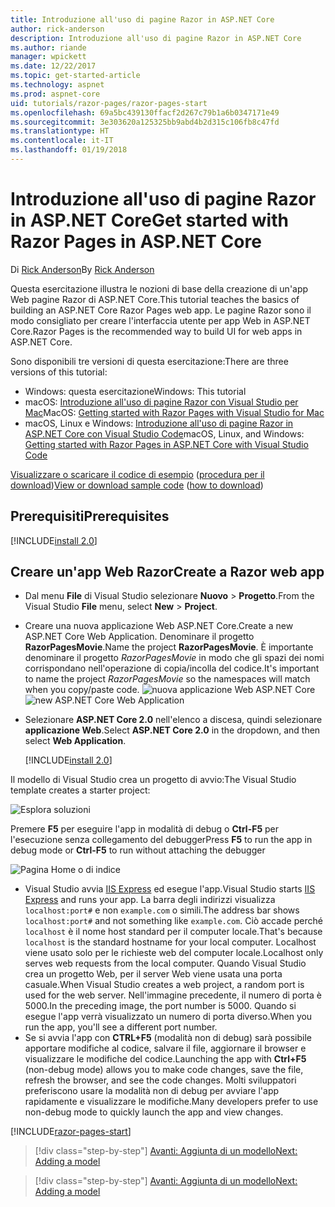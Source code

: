 ```yaml
---
title: Introduzione all'uso di pagine Razor in ASP.NET Core
author: rick-anderson
description: Introduzione all'uso di pagine Razor in ASP.NET Core
ms.author: riande
manager: wpickett
ms.date: 12/22/2017
ms.topic: get-started-article
ms.technology: aspnet
ms.prod: aspnet-core
uid: tutorials/razor-pages/razor-pages-start
ms.openlocfilehash: 69a5bc439130ffacf2d267c79b1a6b0347171e49
ms.sourcegitcommit: 3e303620a125325bb9abd4b2d315c106fb8c47fd
ms.translationtype: HT
ms.contentlocale: it-IT
ms.lasthandoff: 01/19/2018
---
```

# <a name="get-started-with-razor-pages-in-aspnet-core"></a><span data-ttu-id="fa35f-103">Introduzione all'uso di pagine Razor in ASP.NET Core</span><span class="sxs-lookup"><span data-stu-id="fa35f-103">Get started with Razor Pages in ASP.NET Core</span></span>

<span data-ttu-id="fa35f-104">Di [Rick Anderson](https://twitter.com/RickAndMSFT)</span><span class="sxs-lookup"><span data-stu-id="fa35f-104">By [Rick Anderson](https://twitter.com/RickAndMSFT)</span></span>

<span data-ttu-id="fa35f-105">Questa esercitazione illustra le nozioni di base della creazione di un'app Web pagine Razor di ASP.NET Core.</span><span class="sxs-lookup"><span data-stu-id="fa35f-105">This tutorial teaches the basics of building an ASP.NET Core Razor Pages web app.</span></span> <span data-ttu-id="fa35f-106">Le pagine Razor sono il modo consigliato per creare l'interfaccia utente per app Web in ASP.NET Core.</span><span class="sxs-lookup"><span data-stu-id="fa35f-106">Razor Pages is the recommended way to build UI for web apps in ASP.NET Core.</span></span>

<span data-ttu-id="fa35f-107">Sono disponibili tre versioni di questa esercitazione:</span><span class="sxs-lookup"><span data-stu-id="fa35f-107">There are three versions of this tutorial:</span></span>

* <span data-ttu-id="fa35f-108">Windows: questa esercitazione</span><span class="sxs-lookup"><span data-stu-id="fa35f-108">Windows: This tutorial</span></span>
* <span data-ttu-id="fa35f-109">macOS: [Introduzione all'uso di pagine Razor con Visual Studio per Mac](xref:tutorials/razor-pages-mac/razor-pages-start)</span><span class="sxs-lookup"><span data-stu-id="fa35f-109">MacOS: [Getting started with Razor Pages with Visual Studio for Mac](xref:tutorials/razor-pages-mac/razor-pages-start)</span></span>
* <span data-ttu-id="fa35f-110">macOS, Linux e Windows: [Introduzione all'uso di pagine Razor in ASP.NET Core con Visual Studio Code](xref:tutorials/razor-pages-vsc/razor-pages-start)</span><span class="sxs-lookup"><span data-stu-id="fa35f-110">macOS, Linux, and Windows: [Getting started with Razor Pages in ASP.NET Core with Visual Studio Code](xref:tutorials/razor-pages-vsc/razor-pages-start)</span></span>

<span data-ttu-id="fa35f-111">[Visualizzare o scaricare il codice di esempio](https://github.com/aspnet/Docs/tree/master/aspnetcore/tutorials/razor-pages/razor-pages-start/sample/RazorPagesMovie) ([procedura per il download](xref:tutorials/index#how-to-download-a-sample))</span><span class="sxs-lookup"><span data-stu-id="fa35f-111">[View or download sample code](https://github.com/aspnet/Docs/tree/master/aspnetcore/tutorials/razor-pages/razor-pages-start/sample/RazorPagesMovie) ([how to download](xref:tutorials/index#how-to-download-a-sample))</span></span>

## <a name="prerequisites"></a><span data-ttu-id="fa35f-112">Prerequisiti</span><span class="sxs-lookup"><span data-stu-id="fa35f-112">Prerequisites</span></span>

[!INCLUDE[install 2.0](../../includes/install2.0.md)]

## <a name="create-a-razor-web-app"></a><span data-ttu-id="fa35f-113">Creare un'app Web Razor</span><span class="sxs-lookup"><span data-stu-id="fa35f-113">Create a Razor web app</span></span>

* <span data-ttu-id="fa35f-114">Dal menu **File** di Visual Studio selezionare **Nuovo** > **Progetto**.</span><span class="sxs-lookup"><span data-stu-id="fa35f-114">From the Visual Studio **File** menu, select **New** > **Project**.</span></span>
* <span data-ttu-id="fa35f-115">Creare una nuova applicazione Web ASP.NET Core.</span><span class="sxs-lookup"><span data-stu-id="fa35f-115">Create a new ASP.NET Core Web Application.</span></span> <span data-ttu-id="fa35f-116">Denominare il progetto **RazorPagesMovie**.</span><span class="sxs-lookup"><span data-stu-id="fa35f-116">Name the project **RazorPagesMovie**.</span></span> <span data-ttu-id="fa35f-117">È importante denominare il progetto *RazorPagesMovie* in modo che gli spazi dei nomi corrispondano nell'operazione di copia/incolla del codice.</span><span class="sxs-lookup"><span data-stu-id="fa35f-117">It's important to name the project *RazorPagesMovie* so the namespaces will match when you copy/paste code.</span></span>
  <span data-ttu-id="fa35f-118">![nuova applicazione Web ASP.NET Core](../../mvc/razor-pages/index/_static/np.png)</span><span class="sxs-lookup"><span data-stu-id="fa35f-118">![new ASP.NET Core Web Application](../../mvc/razor-pages/index/_static/np.png)</span></span>
* <span data-ttu-id="fa35f-119">Selezionare **ASP.NET Core 2.0** nell'elenco a discesa, quindi selezionare **applicazione Web**.</span><span class="sxs-lookup"><span data-stu-id="fa35f-119">Select **ASP.NET Core 2.0** in the dropdown, and then select **Web Application**.</span></span>

  [!INCLUDE[install 2.0](../../includes/dotnetcore-on-dotnetfx-vs.md)]

<span data-ttu-id="fa35f-120">Il modello di Visual Studio crea un progetto di avvio:</span><span class="sxs-lookup"><span data-stu-id="fa35f-120">The Visual Studio template creates a starter project:</span></span>

![Esplora soluzioni](razor-pages-start/_static/se.png)

<span data-ttu-id="fa35f-122">Premere **F5** per eseguire l'app in modalità di debug o **Ctrl-F5** per l'esecuzione senza collegamento del debugger</span><span class="sxs-lookup"><span data-stu-id="fa35f-122">Press **F5** to run the app in debug mode or **Ctrl-F5** to run without attaching the debugger</span></span>

![Pagina Home o di indice](razor-pages-start/_static/home.png)

* <span data-ttu-id="fa35f-124">Visual Studio avvia [IIS Express](https://docs.microsoft.com/iis/extensions/introduction-to-iis-express/iis-express-overview) ed esegue l'app.</span><span class="sxs-lookup"><span data-stu-id="fa35f-124">Visual Studio starts [IIS Express](https://docs.microsoft.com/iis/extensions/introduction-to-iis-express/iis-express-overview) and runs your app.</span></span> <span data-ttu-id="fa35f-125">La barra degli indirizzi visualizza `localhost:port#` e non `example.com` o simili.</span><span class="sxs-lookup"><span data-stu-id="fa35f-125">The address bar shows `localhost:port#` and not something like `example.com`.</span></span> <span data-ttu-id="fa35f-126">Ciò accade perché `localhost` è il nome host standard per il computer locale.</span><span class="sxs-lookup"><span data-stu-id="fa35f-126">That's because `localhost` is the standard hostname for your local computer.</span></span> <span data-ttu-id="fa35f-127">Localhost viene usato solo per le richieste web del computer locale.</span><span class="sxs-lookup"><span data-stu-id="fa35f-127">Localhost only serves web requests from the local computer.</span></span> <span data-ttu-id="fa35f-128">Quando Visual Studio crea un progetto Web, per il server Web viene usata una porta casuale.</span><span class="sxs-lookup"><span data-stu-id="fa35f-128">When Visual Studio creates a web project, a random port is used for the web server.</span></span> <span data-ttu-id="fa35f-129">Nell'immagine precedente, il numero di porta è 5000.</span><span class="sxs-lookup"><span data-stu-id="fa35f-129">In the preceding image, the port number is 5000.</span></span> <span data-ttu-id="fa35f-130">Quando si esegue l'app verrà visualizzato un numero di porta diverso.</span><span class="sxs-lookup"><span data-stu-id="fa35f-130">When you run the app, you'll see a different port number.</span></span>
* <span data-ttu-id="fa35f-131">Se si avvia l'app con **CTRL+F5** (modalità non di debug) sarà possibile apportare modifiche al codice, salvare il file, aggiornare il browser e visualizzare le modifiche del codice.</span><span class="sxs-lookup"><span data-stu-id="fa35f-131">Launching the app with **Ctrl+F5** (non-debug mode) allows you to make code changes, save the file, refresh the browser, and see the code changes.</span></span> <span data-ttu-id="fa35f-132">Molti sviluppatori preferiscono usare la modalità non di debug per avviare l'app rapidamente e visualizzare le modifiche.</span><span class="sxs-lookup"><span data-stu-id="fa35f-132">Many developers prefer to use non-debug mode to quickly launch the app and view changes.</span></span>

[!INCLUDE[razor-pages-start](../../includes/RP/razor-pages-start.md)]

>[!div class="step-by-step"]
[<span data-ttu-id="fa35f-133">Avanti: Aggiunta di un modello</span><span class="sxs-lookup"><span data-stu-id="fa35f-133">Next: Adding a model</span></span>](xref:tutorials/razor-pages/model)

>[!div class="step-by-step"]
[<span data-ttu-id="fa35f-134">Avanti: Aggiunta di un modello</span><span class="sxs-lookup"><span data-stu-id="fa35f-134">Next: Adding a model</span></span>](xref:tutorials/razor-pages/model)
